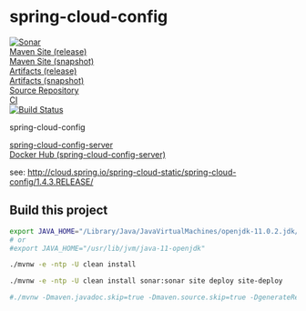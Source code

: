 # spring-cloud-config

[![Sonar](https://sonarcloud.io/api/project_badges/measure?project=cn.home1%3Aspring-cloud-config&metric=alert_status)](https://sonarcloud.io/dashboard?id=cn.home1%3Aspring-cloud-config)  
[Maven Site (release)](https://cloud-ready.github.io/cloud-ready/release/build-docker/spring-cloud-config/index.html)  
[Maven Site (snapshot)](https://cloud-ready.github.io/cloud-ready/snapshot/build-docker/spring-cloud-config/index.html)  
[Artifacts (release)](https://oss.sonatype.org/content/repositories/releases/cn/home1/spring-cloud-config/)  
[Artifacts (snapshot)](https://oss.sonatype.org/content/repositories/snapshots/cn/home1/spring-cloud-config/)  
[Source Repository](https://github.com/cloud-ready/spring-cloud-config/tree/develop)  
[CI](https://travis-ci.org/cloud-ready/spring-cloud-config)  
[![Build Status](https://travis-ci.org/cloud-ready/spring-cloud-config.svg?branch=develop)](https://travis-ci.org/cloud-ready/spring-cloud-config)  


spring-cloud-config

[spring-cloud-config-server](https://github.com/cloud-ready/spring-cloud-config/tree/develop/spring-cloud-config-server)  
[Docker Hub (spring-cloud-config-server)](https://hub.docker.com/r/cloudready/spring-cloud-config-server/)  


see: http://cloud.spring.io/spring-cloud-static/spring-cloud-config/1.4.3.RELEASE/


## Build this project

```bash
export JAVA_HOME="/Library/Java/JavaVirtualMachines/openjdk-11.0.2.jdk/Contents/Home"
# or
#export JAVA_HOME="/usr/lib/jvm/java-11-openjdk"

./mvnw -e -ntp -U clean install

./mvnw -e -ntp -U clean install sonar:sonar site deploy site-deploy

#./mvnw -Dmaven.javadoc.skip=true -Dmaven.source.skip=true -DgenerateReports=false help:active-profiles clean install spotbugs:spotbugs spotbugs:check pmd:pmd pmd:check
```
